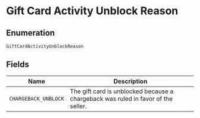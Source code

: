 
# Gift Card Activity Unblock Reason

## Enumeration

`GiftCardActivityUnblockReason`

## Fields

| Name | Description |
|  --- | --- |
| `CHARGEBACK_UNBLOCK` | The gift card is unblocked because a chargeback was ruled in favor of the seller. |

